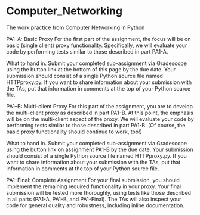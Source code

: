 # Computer_Networking
The work practice from Computer Networking in Python

PA1–A: Basic Proxy
For the first part of the assignment, the focus will be on basic (single client) proxy functionality. Specifically, we will evaluate your code by performing tests similar to those described in part PA1-A.

What to hand in.
Submit your completed sub-assignment via Gradescope using the button link at the bottom of this page by the due date. Your submission should consist of a single Python source file named HTTPproxy.py. If you want to share information about your submission with the TAs, put that information in comments at the top of your Python source file.

PA1–B: Multi-client Proxy
For this part of the assignment, you are to develop the multi-client proxy as described in part PA1-B. At this point, the emphasis will be on the multi-client aspect of the proxy. We will evaluate your code by performing tests similar to those described in part PA1-B. (Of course, the basic proxy functionality should continue to work, too!)

What to hand in.
Submit your completed sub-assignment via Gradescope using the button link on assignment PA1-B by the due date. Your submission should consist of a single Python source file named HTTPproxy.py. If you want to share information about your submission with the TAs, put that information in comments at the top of your Python source file.

PA1–Final: Complete Assignment
For your final submission, you should implement the remaining required functionality in your proxy. Your final submission will be tested more thoroughly, using tests like those described in all parts (PA1-A, PA1-B, and PA1-Final). The TAs will also inspect your code for general quality and robustness, including inline documentation.
